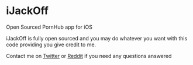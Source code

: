 # iJackOff
Open Sourced PornHub app for iOS

iJackOff is fully open sourced and you may do whatever you want with this code providing you give credit to me.

Contact me on [Twitter](https://twitter.com/CodeyMooreDev) or [Reddit](https://www.reddit.com/user/BLINGSTA69/) if you need any questions answered
